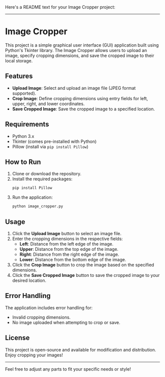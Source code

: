 Here's a README text for your Image Cropper project:

---

# Image Cropper

This project is a simple graphical user interface (GUI) application built using Python's Tkinter library. The Image Cropper allows users to upload an image, specify cropping dimensions, and save the cropped image to their local storage.

## Features

- **Upload Image**: Select and upload an image file (JPEG format supported).
- **Crop Image**: Define cropping dimensions using entry fields for left, upper, right, and lower coordinates.
- **Save Cropped Image**: Save the cropped image to a specified location.

## Requirements

- Python 3.x
- Tkinter (comes pre-installed with Python)
- Pillow (install via `pip install Pillow`)

## How to Run

1. Clone or download the repository.
2. Install the required packages:
   ```bash
   pip install Pillow
   ```
3. Run the application:
   ```bash
   python image_cropper.py
   ```

## Usage

1. Click the **Upload Image** button to select an image file.
2. Enter the cropping dimensions in the respective fields:
   - **Left**: Distance from the left edge of the image.
   - **Upper**: Distance from the top edge of the image.
   - **Right**: Distance from the right edge of the image.
   - **Lower**: Distance from the bottom edge of the image.
3. Click the **Crop Image** button to crop the image based on the specified dimensions.
4. Click the **Save Cropped Image** button to save the cropped image to your desired location.

## Error Handling

The application includes error handling for:
- Invalid cropping dimensions.
- No image uploaded when attempting to crop or save.

## License

This project is open-source and available for modification and distribution. Enjoy cropping your images!

---

Feel free to adjust any parts to fit your specific needs or style!
